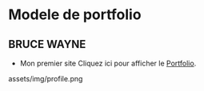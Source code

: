 # Modele de portfolio
## BRUCE WAYNE 
- Mon premier site
Cliquez ici pour afficher le [Portfolio](https://ivanetch.github.io/Modele_de_portfolio/).

assets/img/profile.png
